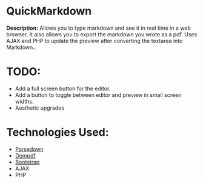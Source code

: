 # QuickMarkdown

**Description:** Allows you to type markdown and see it in real time in a web browser. It also allows you to export the markdown you wrote as a pdf. Uses AJAX and PHP to update the preview after converting the textarea into Markdown..

# TODO:
* Add a full screen button for the editor.
* Add a button to toggle between editor and preview in small screen widths.
* Aesthetic upgrades

# Technologies Used:
* [Parsedown](https://github.com/erusev/parsedown)
* [Dompdf](https://github.com/erusev/parsedown)
* [Bootstrap](http://getbootstrap.com/)
* AJAX
* PHP

